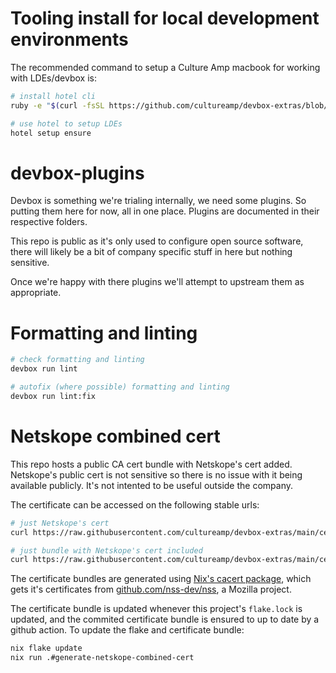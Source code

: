 # Tooling install for local development environments

The recommended command to setup a Culture Amp macbook for working with LDEs/devbox is:

```bash
# install hotel cli
ruby -e "$(curl -fsSL https://github.com/cultureamp/devbox-extras/blob/main/scripts/github_auth.rb)"

# use hotel to setup LDEs
hotel setup ensure
```

# devbox-plugins

Devbox is something we're trialing internally, we need some plugins. So putting them here for now, all in one place. Plugins are documented in their respective folders.

This repo is public as it's only used to configure open source software, there will likely be a bit of company specific stuff in here but nothing sensitive.

Once we're happy with there plugins we'll attempt to upstream them as appropriate.

# Formatting and linting

```sh
# check formatting and linting
devbox run lint

# autofix (where possible) formatting and linting
devbox run lint:fix
```

# Netskope combined cert

This repo hosts a public CA cert bundle with Netskope's cert added. Netskope's public cert is not sensitive so there is no issue with it being available publicly. It's not intented to be useful outside the company.

The certificate can be accessed on the following stable urls:

```bash
# just Netskope's cert
curl https://raw.githubusercontent.com/cultureamp/devbox-extras/main/certs/nscacert.pem

# just bundle with Netskope's cert included
curl https://raw.githubusercontent.com/cultureamp/devbox-extras/main/certs/nscacert_combined.pem
```

The certificate bundles are generated using [Nix's cacert package](https://github.com/NixOS/nixpkgs/blob/2240a1a/pkgs/data/misc/cacert/default.nix#L32-L90), which gets it's certificates from [github.com/nss-dev/nss](https://github.com/nss-dev/nss), a Mozilla project.

The certificate bundle is updated whenever this project's `flake.lock` is updated, and the commited certificate bundle is ensured to up to date by a github action. To update the flake and certificate bundle:

```bash
nix flake update
nix run .#generate-netskope-combined-cert
```
